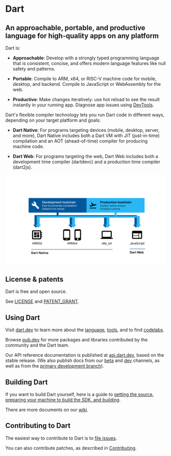 # Dart

## An approachable, portable, and productive language for high-quality apps on any platform

Dart is:

  * **Approachable**:
  Develop with a strongly typed programming language that is consistent,
  concise, and offers modern language features like null safety and patterns.

  * **Portable**:
  Compile to ARM, x64, or RISC-V machine code for mobile, desktop, and backend.
  Compile to JavaScript or WebAssembly for the web.

  * **Productive**:
  Make changes iteratively: use hot reload to see the result instantly in your running app.
  Diagnose app issues using [DevTools](https://dart.dev/tools/dart-devtools).

Dart's flexible compiler technology lets you run Dart code in different ways,
depending on your target platform and goals:

  * **Dart Native**: For programs targeting devices (mobile, desktop, server, and more),
  Dart Native includes both a Dart VM with JIT (just-in-time) compilation and an
  AOT (ahead-of-time) compiler for producing machine code.

  * **Dart Web**: For programs targeting the web, Dart Web includes both a development time
  compiler (dartdevc) and a production time compiler (dart2js).  

![Dart platforms illustration](docs/assets/Dart-platforms.svg)

## License & patents

Dart is free and open source.

See [LICENSE][license] and [PATENT_GRANT][patent_grant].

## Using Dart

Visit [dart.dev][website] to learn more about the
[language][lang], [tools][tools], and to find
[codelabs][codelabs].

Browse [pub.dev][pubsite] for more packages and libraries contributed
by the community and the Dart team.

Our API reference documentation is published at [api.dart.dev](https://api.dart.dev),
based on the stable release. (We also publish docs from our 
[beta](https://api.dart.dev/beta) and [dev](https://api.dart.dev/dev) channels,
as well as from the [primary development branch](https://api.dart.dev/be)).

## Building Dart

If you want to build Dart yourself, here is a guide to
[getting the source, preparing your machine to build the SDK, and
building](https://github.com/dart-lang/sdk/wiki/Building).

There are more documents on our [wiki](https://github.com/dart-lang/sdk/wiki).

## Contributing to Dart

The easiest way to contribute to Dart is to [file issues][dartbug].

You can also contribute patches, as described in [Contributing][contrib].

[website]: https://dart.dev
[license]: https://github.com/dart-lang/sdk/blob/main/LICENSE
[repo]: https://github.com/dart-lang/sdk
[lang]: https://dart.dev/guides/language/language-tour
[tools]: https://dart.dev/tools
[codelabs]: https://dart.dev/codelabs
[dartbug]: http://dartbug.com
[contrib]: https://github.com/dart-lang/sdk/blob/main/CONTRIBUTING.md
[pubsite]: https://pub.dev
[patent_grant]: https://github.com/dart-lang/sdk/blob/main/PATENT_GRANT
